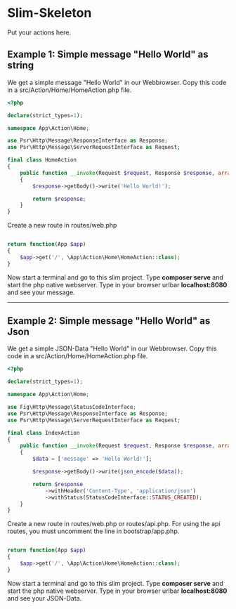 # Slim-Skeleton

Put your actions here.

## Example 1: Simple message "Hello World" as string
We get a simple message "Hello World" in our Webbrowser. Copy this code in a src/Action/Home/HomeAction.php file.
```php
<?php

declare(strict_types=1);

namespace App\Action\Home;

use Psr\Http\Message\ResponseInterface as Response;
use Psr\Http\Message\ServerRequestInterface as Request;

final class HomeAction
{
    public function __invoke(Request $request, Response $response, array $args = []): Response
    {
        $response->getBody()->write('Hello World!');

        return $response;
    }
}
```
Create a new route in routes/web.php
```php

return function(App $app)
{
    $app->get('/', \App\Action\Home\HomeAction::class);
}

```
Now start a terminal and go to this slim project. Type **composer serve** and start the php native webserver. Type in your browser urlbar **localhost:8080** and see your message.

___

## Example 2: Simple message "Hello World" as Json
We get a simple JSON-Data "Hello World" in our Webbrowser. Copy this code in a src/Action/Home/HomeAction.php file.
```php
<?php

declare(strict_types=1);

namespace App\Action\Home;

use Fig\Http\Message\StatusCodeInterface;
use Psr\Http\Message\ResponseInterface as Response;
use Psr\Http\Message\ServerRequestInterface as Request;

final class IndexAction
{
    public function __invoke(Request $request, Response $response, array $args = []): Response
    {
        $data = ['message' => 'Hello World!'];

        $response->getBody()->write(json_encode($data));

        return $response
            ->withHeader('Content-Type', 'application/json')
            ->withStatus(StatusCodeInterface::STATUS_CREATED);
    }
}
```
Create a new route in routes/web.php or routes/api.php. For using the api routes, you must uncomment the line in bootstrap/app.php.
```php

return function(App $app)
{
    $app->get('/', \App\Action\Home\HomeAction::class);
}
```
Now start a terminal and go to this slim project. Type **composer serve** and start the php native webserver. Type in your browser urlbar **localhost:8080** and see your JSON-Data.